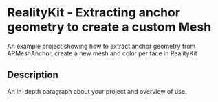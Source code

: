# RealityKit - Extracting anchor geometry to create a custom Mesh

An example project showing how to extract anchor geometry from ARMeshAnchor, create a new mesh and color per face in RealityKit

## Description

An in-depth paragraph about your project and overview of use.

